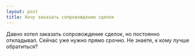 ```yaml
---
layout: post 
title: Хочу заказать сопровождение сделок 
--- 
```

Давно хотел заказать сопровождение сделок, но постоянно откладывал. Сейчас уже нужно прямо срочно. Не знаете, к кому лучше обратиться?